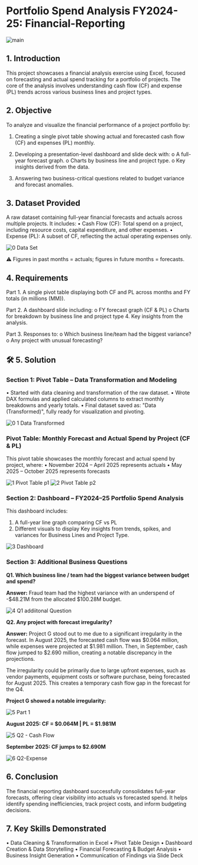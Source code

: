 # Portfolio Spend Analysis FY2024-25: Financial-Reporting

![main](https://github.com/user-attachments/assets/b5c79130-d017-4033-93e9-c900357db907)

## **1. Introduction**

This project showcases a financial analysis exercise using Excel, focused on forecasting and actual spend tracking for a portfolio of projects. The core of the analysis involves understanding cash flow (CF) and expense (PL) trends across various business lines and project types.

## **2. Objective**

To analyze and visualize the financial performance of a project portfolio by:

1.	Creating a single pivot table showing actual and forecasted cash flow (CF) and expenses (PL) monthly.

2.	Developing a presentation-level dashboard and slide deck with:
o	A full-year forecast graph.
o	Charts by business line and project type.
o	Key insights derived from the data.

3.	Answering two business-critical questions related to budget variance and forecast anomalies.

## **3. Dataset Provided**

A raw dataset containing full-year financial forecasts and actuals across multiple projects. It includes:
•	Cash Flow (CF): Total spend on a project, including resource costs, capital expenditure, and other expenses.
•	Expense (PL): A subset of CF, reflecting the actual operating expenses only.

![0  Data Set](https://github.com/user-attachments/assets/e38b235e-4c8c-4ab9-9c5a-fda7a04864b4)

⚠️ Figures in past months = actuals; figures in future months = forecasts.

## **4. Requirements**

Part 1.	A single pivot table displaying both CF and PL across months and FY totals (in millions (MM)).

Part 2.	A dashboard slide including:
o	FY forecast graph (CF & PL)
o	Charts for breakdown by business line and project type
4.	Key insights from the analysis.

Part 3.	Responses to:
o	Which business line/team had the biggest variance?
o	Any project with unusual forecasting?

## **🛠️ 5. Solution**

### **Section 1: Pivot Table – Data Transformation and Modeling**

•	Started with data cleaning and transformation of the raw dataset.
•	Wrote DAX formulas and applied calculated columns to extract monthly breakdowns and yearly totals.
•	Final dataset saved as: "Data (Transformed)", fully ready for visualization and pivoting.

![0 1 Data  Transformed](https://github.com/user-attachments/assets/43864ff6-426d-4433-a35f-1d097bdc392a)

### **Pivot Table: Monthly Forecast and Actual Spend by Project (CF & PL)**

This pivot table showcases the monthly forecast and actual spend by project, where:
•	November 2024 – April 2025 represents actuals
•	May 2025 – October 2025 represents forecasts

![1  Pivot Table p1](https://github.com/user-attachments/assets/4d69f0dd-ad3a-413e-af7b-e40e4bb53094)
![2  Pivot Table p2](https://github.com/user-attachments/assets/d3e28d17-a359-49c2-a9ec-8e58e253bb5a)

### **Section 2: Dashboard – FY2024–25 Portfolio Spend Analysis**

This dashboard includes:
1.	A full-year line graph comparing CF vs PL
2.	Different visuals to display Key insights from trends, spikes, and variances for Business Lines and Project Type.

![3  Dashboard](https://github.com/user-attachments/assets/2fa2e82d-9cb3-426d-b37e-7b0c070939cb)

### **Section 3: Additional Business Questions**

**Q1. Which business line / team had the biggest variance between budget and spend?**

**Answer:** Fraud team had the highest variance with an underspend of -$48.21M from the allocated $100.28M budget.

![4  Q1 addiitonal Question](https://github.com/user-attachments/assets/3c1b884f-4f0b-4791-9b58-4d8a1ff8300c)

**Q2. Any project with forecast irregularity?**

**Answer:** Project G stood out to me due to a significant irregularity in the forecast. In August 2025, the forecasted cash flow was $0.064 million, while expenses were projected at $1.981 million. Then, in September, cash flow jumped to $2.690 million, creating a notable discrepancy in the projections.

The irregularity could be primarily due to large upfront expenses, such as vendor payments, equipment costs or software purchase, being forecasted for August 2025.  This creates a temporary cash flow gap in the forecast for the Q4.

**Project G showed a notable irregularity:**

![5  Part 1](https://github.com/user-attachments/assets/21e6082f-b27d-4c9d-96bd-18279e515711)

**August 2025: CF = $0.064M | PL = $1.981M**

![5  Q2 - Cash Flow](https://github.com/user-attachments/assets/877037ec-9838-4526-b14f-59d215119b68)

**September 2025: CF jumps to $2.690M**

![6  Q2-Expense](https://github.com/user-attachments/assets/e52bdf0e-203d-4d68-a37a-52843129692b)

## **6. Conclusion**

The financial reporting dashboard successfully consolidates full-year forecasts, offering clear visibility into actuals vs forecasted spend. It helps identify spending inefficiencies, track project costs, and inform budgeting decisions.

## **7. Key Skills Demonstrated**

•	Data Cleaning & Transformation in Excel
•	Pivot Table Design
•	Dashboard Creation & Data Storytelling
•	Financial Forecasting & Budget Analysis
•	Business Insight Generation
•	Communication of Findings via Slide Deck
